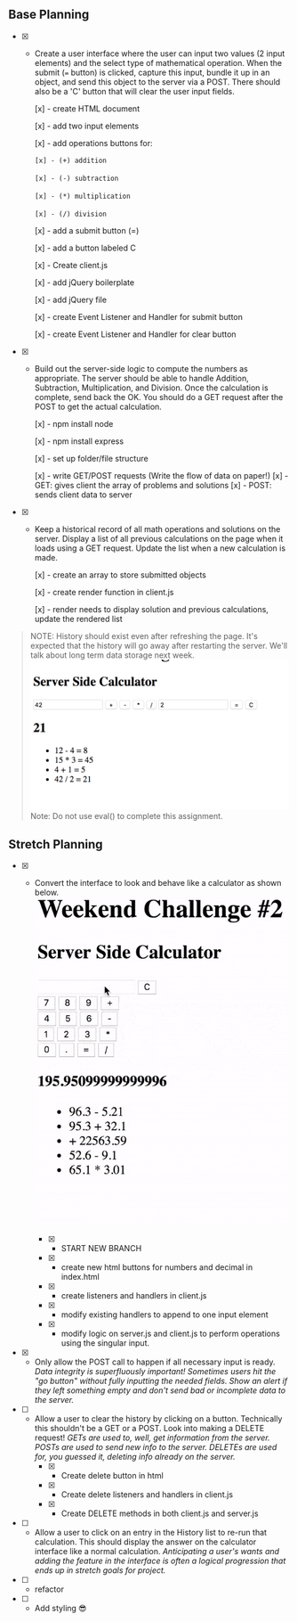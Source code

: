 ## Base Planning
- [x] - Create a user interface where the user can input two values (2 input elements) and the select type of mathematical operation. When the submit (`=` button) is clicked, capture this input, bundle it up in an object, and send this object to the server via a POST. There should also be a 'C' button that will clear the user input fields.
    
    [x] - create HTML document
    
    [x] - add two input elements
    
    [x] - add operations buttons for:
    
        [x] - (+) addition
    
        [x] - (-) subtraction
    
        [x] - (*) multiplication
        
        [x] - (/) division
    
    [x] - add a submit button (=)
    
    [x] - add a button labeled C
    
    [x] - Create client.js
    
    [x] - add jQuery boilerplate
    
    [x] - add jQuery file
    
    [x] - create Event Listener and Handler for submit button
    
    [x] - create Event Listener and Handler for clear button

- [x] - Build out the server-side logic to compute the numbers as appropriate. The server should be able to handle Addition, Subtraction, Multiplication, and Division. Once the calculation is complete, send back the OK. You should do a GET request after the POST to get the actual calculation.
    
    [x] - npm install node

    [x] - npm install express

    [x] - set up folder/file structure

    [x] - write GET/POST requests (Write the flow of data on paper!)
        [x] - GET: gives client the array of problems and solutions
        [x] - POST: sends client data to server

- [x] - Keep a historical record of all math operations and solutions on the server. Display a list of all previous calculations on the page when it loads using a GET request. Update the list when a new calculation is made. 
    
    [x] - create an array to store submitted objects

    [x] - create render function in client.js

    [x] - render needs to display solution and previous calculations, update the rendered list

>NOTE: History should exist even after refreshing the page. It's expected that the history will go away after restarting the server. We'll talk about long term data storage next week.
> ![base mode interface](images/baseMode.png)
> Note: Do not use eval() to complete this assignment.

## Stretch Planning
- [x] - Convert the interface to look and behave like a calculator as shown below. ![calculator interface](images/stretchGoal_interface.gif)
    
    - [x] - START NEW BRANCH

    - [x] - create new html buttons for numbers and decimal in index.html

    - [x] - create listeners and handlers in client.js

    - [x] - modify existing handlers to append to one input element

    - [x] - modify logic on server.js and client.js to perform operations using the singular input.

- [x] - Only allow the POST call to happen if all necessary input is ready. *Data integrity is superfluously important! Sometimes users hit the "go button" without fully inputting the needed fields. Show an alert if they left something empty and don't send bad or incomplete data to the server.*

- [ ] - Allow a user to clear the history by clicking on a button. Technically this shouldn't be a GET or a POST. Look into making a DELETE request! *GETs are used to, well, get information from the server. POSTs are used to send new info to the server. DELETEs are used for, you guessed it, deleting info already on the server.*
     - [x] - Create delete button in html
     - [x] - Create delete listeners and handlers in client.js
     - [x] - Create DELETE methods in both client.js and server.js

- [ ] - Allow a user to click on an entry in the History list to re-run that calculation. This should display the answer on the calculator interface like a normal calculation. *Anticipating a user's wants and adding the feature in the interface is often a logical progression that ends up in stretch goals for project.*

- [ ] - refactor

- [ ] - Add styling 😎